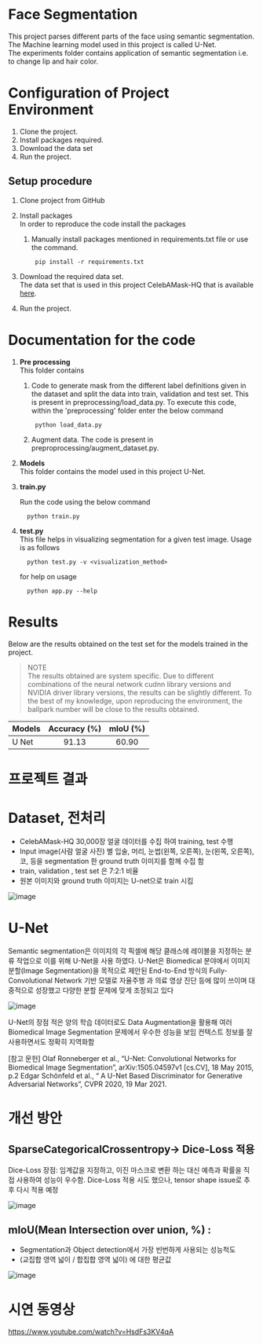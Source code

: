 # Face Segmentation

This project parses different parts of the face using semantic segmentation. 
The Machine learning model used in this project is called U-Net.    
The experiments folder contains application of semantic segmentation i.e. to change lip
and hair color.

Configuration of Project Environment
=====================================

1. Clone the project.
2. Install packages required.
3. Download the data set
4. Run the project.

Setup procedure
----------------
1. Clone project from GitHub
2. Install packages  
   In order to reproduce the code install the packages 
   
   1. Manually install packages mentioned in requirements.txt file or use the command.

           pip install -r requirements.txt

3. Download the required data set.  
      The data set that is used in this project CelebAMask-HQ that is available
      [here](https://github.com/switchablenorms/CelebAMask-HQ).

4. Run the project.  
     
      
Documentation for the code
===========================

1. __Pre processing__  
   This folder contains  
      
   1. Code to generate mask from the different label definitions given in the dataset and split the data
   into train, validation and test set. This is present in preprocessing/load_data.py. 
   To execute this code, within the 'preprocessing' folder enter the below
   command
           
           python load_data.py
              
   2. Augment data. The code is present in preproprocessing/augment_dataset.py.

2. __Models__  
   This folder contains the model used in this project U-Net.

3. __train.py__ 
   
   Run the code using the below command 
                    
         python train.py 
4. __test.py__  
    This file helps in visualizing segmentation for a given test image. Usage is as follows
      
         python test.py -v <visualization_method>
         
      for help on usage
      
         python app.py --help

Results
========

Below are the results obtained on the test set for the models trained in the project.

> NOTE    
   The results obtained are system specific. Due to different combinations of the neural 
   network cudnn library versions and NVIDIA driver library versions, the results can be 
   slightly different. To the best of my knowledge, upon reproducing the environment, the
   ballpark number will be close to the results obtained.

| Models                           | Accuracy (%)  | mIoU (%)  |
|----------------------------------|:-------------:|:---------:|
| U Net                            | 91.13         | 60.90     |

프로젝트 결과
============
# Dataset, 전처리

 - CelebAMask-HQ 30,000장 얼굴 데이터를 수집 하여 training, test 수행
 - Input image(사람 얼굴 사진) 별 입술, 머리, 눈썹(왼쪽, 오른쪽), 눈(왼쪽, 오른쪽), 코, 등을 segmentation 한 ground truth 이미지를 함께 수집 함
 - train, validation , test set 은 7:2:1 비율
 - 원본 이미지와 ground truth 이미지는 U-net으로 train 시킴

![image](https://user-images.githubusercontent.com/88238335/157473878-42db637f-88cf-4bb3-8611-aaa060895984.png)


# U-Net 

Semantic segmentation은 이미지의 각 픽셀에 해당 클래스에 레이블을 지정하는 분류 작업으로 이를 위해
U-Net을 사용 하였다. 
U-Net은 Biomedical 분야에서 이미지 분할(Image Segmentation)을 목적으로 제안된 End-to-End 방식의 Fully-Convolutional Network 기반 모델로 자율주행 과 의료 영상 진단 등에 많이 쓰이며 대중적으로 성장했고 다양한 분할 문제에 맞게 조정되고 있다

![image](https://user-images.githubusercontent.com/88238335/157469684-c5c21b3d-a0b6-473e-ae3f-4058dea11491.png)



U-Net의 장점
적은 양의 학습 데이터로도 Data Augmentation을 활용해 여러 Biomedical Image Segmentation 문제에서 우수한 성능을 보임
컨텍스트 정보를 잘 사용하면서도 정확히 지역화함

   [참고 문헌]
   Olaf Ronneberger et al., “U-Net: Convolutional Networks for Biomedical Image Segmentation”, arXiv:1505.04597v1 [cs.CV], 18 May 2015, p.2
   Edgar Schönfeld et al., “ A U-Net Based Discriminator for Generative Adversarial Networks”,  CVPR 2020, 19 Mar 2021.



# 개선 방안
## SparseCategoricalCrossentropy→ Dice-Loss 적용
Dice-Loss 장점:  임계값을 지정하고, 이진 마스크로 변환 하는 대신 예측과 확률을 직접 사용하여 성능이 우수함.
Dice-Loss 적용 시도 했으나, tensor shape issue로 추후 다시 적용 예정

![image](https://user-images.githubusercontent.com/88238335/157472221-d953b60d-a5a7-4bef-bce4-ca593bb392ec.png)

## mIoU(Mean Intersection over union, %) : 
- Segmentation과 Object detection에서 가장 빈번하게 사용되는 성능척도
- (교집합 영역 넓이 / 합집합 영역 넓이) 에 대한 평균값

![image](https://user-images.githubusercontent.com/88238335/157472315-2e1527a7-66a7-4c04-b359-f0d9eb54d0c1.png)

# 시연 동영상

https://www.youtube.com/watch?v=HsdFs3KV4qA


